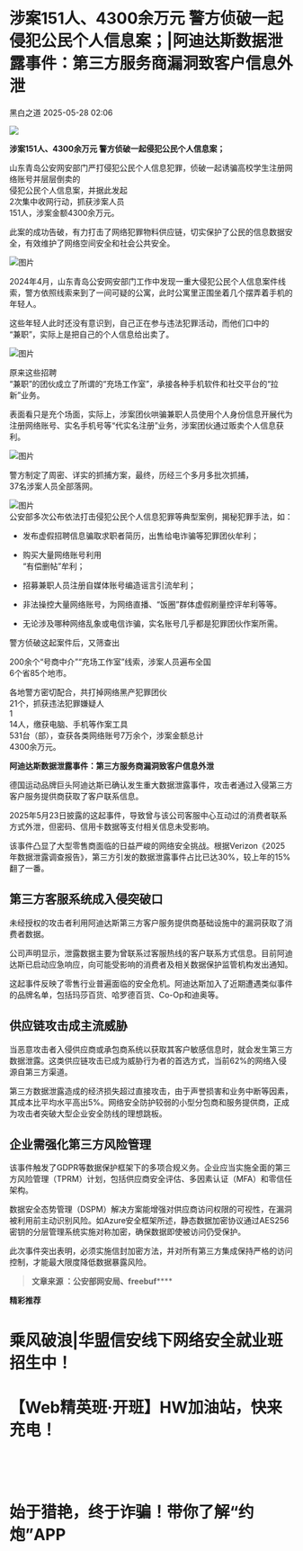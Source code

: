 #  涉案151人、4300余万元 警方侦破一起侵犯公民个人信息案；|阿迪达斯数据泄露事件：第三方服务商漏洞致客户信息外泄   
 黑白之道   2025-05-28 02:06  
  
![](https://mmbiz.qpic.cn/mmbiz_gif/3xxicXNlTXLicwgPqvK8QgwnCr09iaSllrsXJLMkThiaHibEntZKkJiaicEd4ibWQxyn3gtAWbyGqtHVb0qqsHFC9jW3oQ/640?wx_fmt=gif "")  
  
**涉案151人、4300余万元 警方侦破一起侵犯公民个人信息案；**  
  
  
山东青岛公安网安部门严打侵犯公民个人信息犯罪，侦破一起诱骗高校学生注册网络账号并层层倒卖的  
侵犯公民个人信息案，并据此发起  
2次集中收网行动，抓获涉案人员  
151人，涉案金额4300余万元。  
  
此案的成功告破，有力打击了网络犯罪物料供应链，切实保护了公民的信息数据安全，有效维护了网络空间安全和社会公共安全。  
  
![图片](https://mmbiz.qpic.cn/mmbiz_jpg/E1iauzlb2BTkZqibFjuU742LSrk0lhXNib0qibydmHF1QibPLia8qib0rFExgOzSjVAGqrqv1gzF8cU41HQoNS9XQlOoQ/640?wx_fmt=jpeg&tp=wxpic&wxfrom=5&wx_lazy=1 "")  
  
2024年4月，山东青岛公安网安部门工作中发现一重大侵犯公民个人信息案件线索，警方依照线索来到了一间可疑的公寓，此时公寓里正围坐着几个摆弄着手机的年轻人。  
  
这些年轻人此时还没有意识到，自己正在参与违法犯罪活动，而他们口中的  
“兼职”，实际上是把自己的个人信息给出卖了。  
  
![图片](https://mmbiz.qpic.cn/mmbiz_jpg/E1iauzlb2BTmXH0icNoicEoksJ5phqiaia3xiayI6fQSXXNErmUml89lAdgDicfRKic3gaeUpv0CYcZXObph6zaFkzQaJw/640?wx_fmt=jpeg&tp=wxpic&wxfrom=5&wx_lazy=1 "")  
  
原来这些招聘  
“兼职”的团伙成立了所谓的“充场工作室”，承接各种手机软件和社交平台的“拉新”业务。  
  
表面看只是充个场面，实际上，涉案团伙哄骗兼职人员使用个人身份信息开展代为注册网络账号、实名手机号等“代实名注册”业务，涉案团伙通过贩卖个人信息获利。  
  
![图片](https://mmbiz.qpic.cn/mmbiz_jpg/E1iauzlb2BTnpfpTRhoEsutn6wtHljhBeAicxD2kJpiaAUicCuemQPOGsf4JmMaZz9EGwzfz0KDOItW51vgQZia6yrA/640?wx_fmt=jpeg&tp=wxpic&wxfrom=5&wx_lazy=1 "")  
  
警方制定了周密、详实的抓捕方案，最终，历经三个多月多批次抓捕，  
37名涉案人员全部落网。  
  
![图片](https://mmbiz.qpic.cn/mmbiz_jpg/E1iauzlb2BTlEmNQCELgy2a5QuKdue5tLuWEZ2MUXxqVTHqvibAxbG6RCS3ld5Y9dcBichoXnwhk4Igxvd2p829Mg/640?wx_fmt=jpeg&tp=wxpic&wxfrom=5&wx_lazy=1 "")  
公安部多次公布依法打击侵犯公民个人信息犯罪等典型案例，揭秘犯罪手法，如：  
- 发布虚假招聘信息骗取求职者简历，出售给电诈骗等犯罪团伙牟利；  
  
- 购买大量网络账号利用  
“有偿删帖”牟利；  
  
- 招募兼职人员注册自媒体账号编造谣言引流牟利；  
  
- 非法操控大量网络账号，为网络直播、“饭圈”群体虚假刷量控评牟利等等。  
  
- 无论涉及哪种网络乱象或电信诈骗，实名账号几乎都是犯罪团伙作案所需。  
  
警方侦破这起案件后，又筛查出  
  
200余个“号商中介”“充场工作室”线索，涉案人员遍布全国  
6个省85个地市。  
  
各地警方密切配合，共打掉网络黑产犯罪团伙  
21个，抓获违法犯罪嫌疑人  
1  
14人，缴获电脑、手机等作案工具  
531台（部），查获各类网络账号7万余个，涉案金额总计  
4300余万元。  
  
**阿迪达斯数据泄露事件：第三方服务商漏洞致客户信息外泄**  
  
  
  
德国运动品牌巨头阿迪达斯已确认发生重大数据泄露事件，攻击者通过入侵第三方客户服务提供商获取了客户联系信息。  
  
2025年5月23日披露的这起事件，导致曾与该公司客服中心互动过的消费者联系方式外泄，但密码、信用卡数据等支付相关信息未受影响。  
  
该事件凸显了大型零售商面临的日益严峻的网络安全挑战。根据Verizon《2025年数据泄露调查报告》，第三方引发的数据泄露事件占比已达30%，较上年的15%翻了一番。  
## 第三方客服系统成入侵突破口  
  
未经授权的攻击者利用阿迪达斯第三方客户服务提供商基础设施中的漏洞获取了消费者数据。  
  
公司声明显示，泄露数据主要为曾联系过客服热线的客户联系方式信息。目前阿迪达斯已启动应急响应，向可能受影响的消费者及相关数据保护监管机构发出通知。  
  
这起事件反映了零售行业普遍面临的安全危机。阿迪达斯加入了近期遭遇类似事件的品牌名单，包括玛莎百货、哈罗德百货、Co-Op和迪奥等。  
## 供应链攻击成主流威胁  
  
当恶意攻击者入侵供应商或承包商系统以获取其客户敏感信息时，就会发生第三方数据泄露。这类供应链攻击已成为威胁行为者的首选方式，当前62%的网络入侵源自第三方渠道。  
  
第三方数据泄露造成的经济损失超过直接攻击，由于声誉损害和业务中断等因素，其成本比平均水平高出5%。网络安全防护较弱的小型分包商和服务提供商，正成为攻击者突破大型企业安全防线的理想跳板。  
## 企业需强化第三方风险管理  
  
该事件触发了GDPR等数据保护框架下的多项合规义务。企业应当实施全面的第三方风险管理（TPRM）计划，包括供应商安全评估、多因素认证（MFA）和零信任架构。  
  
数据安全态势管理（DSPM）解决方案能增强对供应商访问权限的可视性，在漏洞被利用前主动识别风险。如Azure安全框架所述，静态数据加密协议通过AES256密钥的分层管理系统实施对称加密，确保数据即使被访问仍受保护。  
  
此次事件突出表明，必须实施信封加密方法，并对所有第三方集成保持严格的访问控制，才能最大限度降低数据暴露风险。  
  
  
> **文章来源 ：公安部网安局、freebuf******  
  
  
**精彩推荐**  
  
  
  
  
# 乘风破浪|华盟信安线下网络安全就业班招生中！  
  
  
[](http://mp.weixin.qq.com/s?__biz=MzAxMjE3ODU3MQ==&mid=2650575781&idx=2&sn=ea0334807d87faa0c2b30770b0fa710d&chksm=83bdf641b4ca7f5774129396e8e916645b7aa7e2e2744984d724ca0019e913b491107e1d6e29&scene=21#wechat_redirect)  
  
  
# 【Web精英班·开班】HW加油站，快来充电！  
  
  
‍[](http://mp.weixin.qq.com/s?__biz=MzAxMjE3ODU3MQ==&mid=2650594891&idx=1&sn=b2c5659bb6bce6703f282e8acce3d7cb&chksm=83bdbbafb4ca32b9044716aec713576156968a5753fd3a3d6913951a8e2a7e968715adea1ddc&scene=21#wechat_redirect)  
  
  
‍  
# 始于猎艳，终于诈骗！带你了解“约炮”APP  
  
[](http://mp.weixin.qq.com/s?__biz=MzAxMjE3ODU3MQ==&mid=2650575222&idx=1&sn=ce9ab9d633804f2a0862f1771172c26a&chksm=83bdf492b4ca7d843d508982b4550e289055c3181708d9f02bf3c797821cc1d0d8652a0d5535&scene=21#wechat_redirect)  
  
**‍**  
  
  
